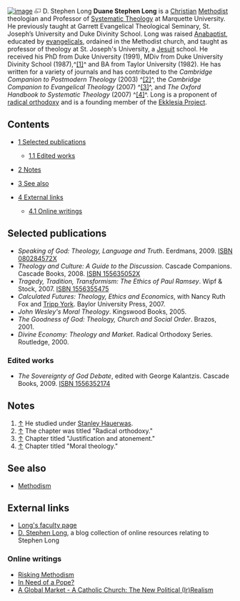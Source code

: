 [![image](images/2/2a/Long.jpg)](http://www.theopedia.com/File:Long.jpg)
[![image](data:image/png;base64,iVBORw0KGgoAAAANSUhEUgAAAA8AAAALCAAAAACFLIiAAAAAAnRSTlMA/1uRIrUAAABPSURBVAjXY/j///+5vXDwjAHIr26ZAgXZe8H8a/+hoIcw/9nevdVL9+79DuPvzQYZFPUezu8BMZLXgkExnD8HAu6hqv//n+HZVjD4DuUDAKlChD3fj6aPAAAAAElFTkSuQmCC)](http://www.theopedia.com/File:Long.jpg "Enlarge")
D. Stephen Long
**Duane Stephen Long** is a [Christian](Christian "Christian")
[Methodist](Methodist "Methodist") theologian and Professor of
[Systematic Theology](Systematic_Theology "Systematic Theology") at
Marquette University. He previously taught at Garrett Evangelical
Theological Seminary, St. Joseph’s University and Duke Divinity
School. Long was raised [Anabaptist](Anabaptist "Anabaptist"),
educated by [evangelicals](Evangelical "Evangelical"), ordained in
the Methodist church, and taught as professor of theology at St.
Joseph's University, a
[Jesuit](index.php?title=Jesuit&action=edit&redlink=1 "Jesuit (page does not exist)")
school. He received his PhD from Duke University (1991), MDiv from
Duke University Divinity School (1987),^[[1]](#note-0)^ and BA from
Taylor University (1982). He has written for a variety of journals
and has contributed to the
*Cambridge Companion to Postmodern Theology* (2003)
^[[2]](#note-1)^, the *Cambridge Companion to Evangelical Theology*
(2007) ^[[3]](#note-2)^, and
*The Oxford Handbook to Systematic Theology* (2007)
^[[4]](#note-3)^. Long is a proponent of
[radical orthodoxy](Radical_orthodoxy "Radical orthodoxy") and is a
founding member of the
[Ekklesia Project](http://www.ekklesiaproject.org/).

## Contents

-   [1 Selected publications](#Selected_publications)
    -   [1.1 Edited works](#Edited_works)

-   [2 Notes](#Notes)
-   [3 See also](#See_also)
-   [4 External links](#External_links)
    -   [4.1 Online writings](#Online_writings)


## Selected publications

-   *Speaking of God: Theology, Language and Truth*. Eerdmans,
    2009.
    [ISBN 080284572X](http://www.theopedia.com/Special:BookSources/080284572X)
-   *Theology and Culture: A Guide to the Discussion*. Cascade
    Companions. Cascade Books, 2008.
    [ISBN 155635052X](http://www.theopedia.com/Special:BookSources/155635052X)
-   *Tragedy, Tradition, Transformism: The Ethics of Paul Ramsey*.
    Wipf & Stock, 2007.
    [ISBN 1556355475](http://www.theopedia.com/Special:BookSources/1556355475)
-   *Calculated Futures: Theology, Ethics and Economics*, with
    Nancy Ruth Fox and
    [Tripp York](index.php?title=Tripp_York&action=edit&redlink=1 "Tripp York (page does not exist)").
    Baylor University Press, 2007.
-   *John Wesley's Moral Theology*. Kingswood Books, 2005.
-   *The Goodness of God: Theology, Church and Social Order*.
    Brazos, 2001.
-   *Divine Economy: Theology and Market*. Radical Orthodoxy
    Series. Routledge, 2000.

### Edited works

-   *The Sovereignty of God Debate*, edited with George Kalantzis.
    Cascade Books, 2009.
    [ISBN 1556352174](http://www.theopedia.com/Special:BookSources/1556352174)

## Notes

1.  [↑](#ref-0) He studied under
    [Stanley Hauerwas](Stanley_Hauerwas "Stanley Hauerwas").
2.  [↑](#ref-1) The chapter was titled "Radical orthodoxy."
3.  [↑](#ref-2) Chapter titled "Justification and atonement."
4.  [↑](#ref-3) Chapter titled "Moral theology."

## See also

-   [Methodism](Methodism "Methodism")

## External links

-   [Long's faculty page](http://www.marquette.edu/theology/faculty/dstephenlong.shtml)
-   [D. Stephen Long](http://ressourcement.blogspot.com/2005/11/d-stephen-long.html),
    a blog collection of online resources relating to Stephen Long

### Online writings

-   [Risking Methodism](http://www.nicvoice.org/risking_methodism.htm)
-   [In Need of a Pope?](http://www.religion-online.org/showarticle.asp?title=3208)
-   [A Global Market - A Catholic Church: The New Political (Ir)Realism](http://theologytoday.ptsem.edu/oct1995/v52-3-article4.htm)



